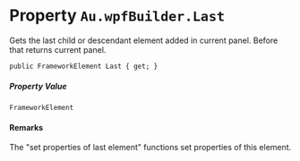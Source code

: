 # Property `Au.wpfBuilder.Last`

Gets the last child or descendant element added in current panel. Before that returns current panel.

```
public FrameworkElement Last { get; }
```

##### Property Value

`FrameworkElement`

#### Remarks

The "set properties of last element" functions set properties of this element.